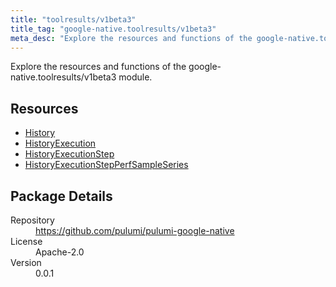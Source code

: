 ```yaml
---
title: "toolresults/v1beta3"
title_tag: "google-native.toolresults/v1beta3"
meta_desc: "Explore the resources and functions of the google-native.toolresults/v1beta3 module."
---
```


<!-- WARNING: this file was generated by Pulumi Docs Generator. -->
<!-- Do not edit by hand unless you're certain you know what you are doing! -->

Explore the resources and functions of the google-native.toolresults/v1beta3 module.

<h2 id="resources">Resources</h2>
<ul class="api">
    <li><a href="history" title="History"><span class="symbol resource"></span>History</a></li>
    <li><a href="historyexecution" title="HistoryExecution"><span class="symbol resource"></span>HistoryExecution</a></li>
    <li><a href="historyexecutionstep" title="HistoryExecutionStep"><span class="symbol resource"></span>HistoryExecutionStep</a></li>
    <li><a href="historyexecutionstepperfsampleseries" title="HistoryExecutionStepPerfSampleSeries"><span class="symbol resource"></span>HistoryExecutionStepPerfSampleSeries</a></li>
</ul>

<h2 id="package-details">Package Details</h2>
<dl class="package-details">
	<dt>Repository</dt>
	<dd><a href="https://github.com/pulumi/pulumi-google-native">https://github.com/pulumi/pulumi-google-native</a></dd>
	<dt>License</dt>
	<dd>Apache-2.0</dd>
	<dt>Version</dt>
	<dd>0.0.1</dd>
</dl>

